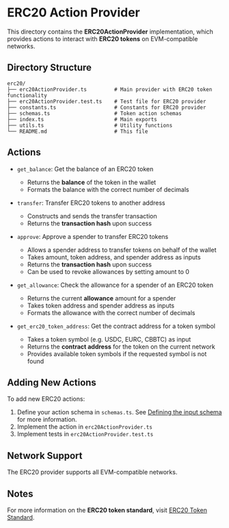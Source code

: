 # ERC20 Action Provider

This directory contains the **ERC20ActionProvider** implementation, which provides actions to interact with **ERC20 tokens** on EVM-compatible networks.

## Directory Structure

```
erc20/
├── erc20ActionProvider.ts         # Main provider with ERC20 token functionality
├── erc20ActionProvider.test.ts    # Test file for ERC20 provider
├── constants.ts                   # Constants for ERC20 provider
├── schemas.ts                     # Token action schemas
├── index.ts                       # Main exports
├── utils.ts                       # Utility functions
└── README.md                      # This file
```

## Actions

- `get_balance`: Get the balance of an ERC20 token

  - Returns the **balance** of the token in the wallet
  - Formats the balance with the correct number of decimals

- `transfer`: Transfer ERC20 tokens to another address

  - Constructs and sends the transfer transaction
  - Returns the **transaction hash** upon success

- `approve`: Approve a spender to transfer ERC20 tokens

  - Allows a spender address to transfer tokens on behalf of the wallet
  - Takes amount, token address, and spender address as inputs
  - Returns the **transaction hash** upon success
  - Can be used to revoke allowances by setting amount to 0

- `get_allowance`: Check the allowance for a spender of an ERC20 token

  - Returns the current **allowance** amount for a spender
  - Takes token address and spender address as inputs
  - Formats the allowance with the correct number of decimals

- `get_erc20_token_address`: Get the contract address for a token symbol

  - Takes a token symbol (e.g. USDC, EURC, CBBTC) as input
  - Returns the **contract address** for the token on the current network
  - Provides available token symbols if the requested symbol is not found

## Adding New Actions

To add new ERC20 actions:

1. Define your action schema in `schemas.ts`. See [Defining the input schema](https://github.com/coinbase/agentkit/blob/main/CONTRIBUTING-TYPESCRIPT.md#defining-the-input-schema) for more information.
2. Implement the action in `erc20ActionProvider.ts`
3. Implement tests in `erc20ActionProvider.test.ts`

## Network Support

The ERC20 provider supports all EVM-compatible networks.

## Notes

For more information on the **ERC20 token standard**, visit [ERC20 Token Standard](https://ethereum.org/en/developers/docs/standards/tokens/erc-20/).
